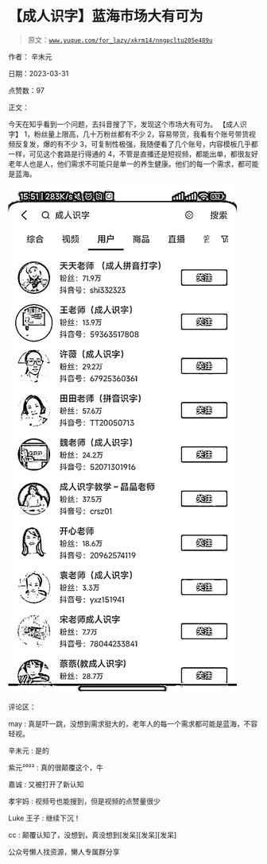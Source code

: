 # 【成人识字】蓝海市场大有可为

> 原文：[`www.yuque.com/for_lazy/xkrm14/nngpcltu205e489u`](https://www.yuque.com/for_lazy/xkrm14/nngpcltu205e489u)



作者： 辛未元



日期：2023-03-31



点赞数：97



正文：



今天在知乎看到一个问题，去抖音搜了下，发现这个市场大有可为。 【成人识字】 1，粉丝量上限高，几十万粉丝都有不少 2，容易带货，我看有个账号带货视频反复发，爆的有不少 3，可复制性极强，我随便看了几个账号，内容模板几乎都一样，可见这个套路是行得通的 4，不管是直播还是短视频，都能出单，都很友好 老年人也是人，他们需求不可能只是单一的养生健康。他们的每一个需求，都可能是蓝海。



![](img/369283fa48a238032a57bb83e66e123b.png)  

评论区：



may : 真是吓一跳，没想到需求挺大的，老年人的每一个需求都可能是蓝海，不容轻视。



辛未元 : 是的



紫元²⁰²² : 真的很颠覆这个，牛



嘉诚 : 又被打开了新认知



孝宇妈 : 视频号也能搜到，但是视频的点赞量很少



Luke 王子 : 继续下沉！



cc : 颠覆认知了，没想到，真没想到[发呆][发呆][发呆]



公众号懒人找资源，懒人专属群分享

</ne-p>